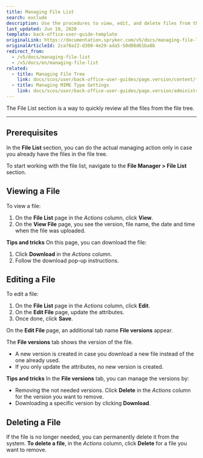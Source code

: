 ```yaml
---
title: Managing File List
search: exclude
description: Use the procedures to view, edit, and delete files from the system in the Back Office.
last_updated: Jun 10, 2020
template: back-office-user-guide-template
originalLink: https://documentation.spryker.com/v5/docs/managing-file-list
originalArticleId: 2ca78a22-d300-4e29-ada5-50d08d61ba8b
redirect_from:
  - /v5/docs/managing-file-list
  - /v5/docs/en/managing-file-list
related:
  - title: Managing File Tree
    link: docs/scos/user/back-office-user-guides/page.version/content/file-manager/managing-file-tree.html
  - title: Managing MIME Type Settings
    link: docs/scos/user/back-office-user-guides/page.version/administration/mime-type-settings/managing-mime-type-settings.html
---
```


The File List section is a way to quickly review all the files from the file tree.
***
## Prerequisites
In the **File List** section, you can do the actual managing action only in case you already have the files in the file tree.

To start working with the file list, navigate to the **File Manager > File List** section.

## Viewing a File
To view a file:
1. On the **File List** page in the _Actions_ column, click **View**.
2. On the **View File** page, you see the version, file name, the date and time when the file was uploaded.

**Tips and tricks**
On this page, you can download the file:
1. Click **Download** in the _Actions_ column.
2. Follow the download pop-up instructions.

## Editing a File
To edit a file:
1. On the **File List** page in the _Actions_ column, click **Edit**.
2. On the **Edit File** page, update the attributes.
3. Once done, click **Save**.

On the **Edit File** page, an additional tab name **File versions** appear.

The **File versions** tab shows the version of the file. 
* A new version is created in case you download a new file instead of the one already used. 
* If you only update the attributes, no new version is created.

**Tips and tricks**
In the **File versions** tab, you can manage the versions by:
* Removing the not needed versions. Click **Delete** in the _Actions_ column for the version you want to remove.
* Downloading a specific version by clicking **Download**.

## Deleting a File
If the file is no longer needed, you can permanently delete it from the system.
**To delete a file**, in the _Actions_ column, click **Delete** for a file you want to remove.
